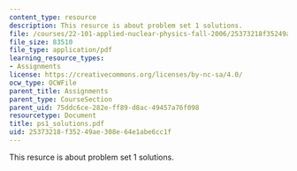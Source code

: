 ```yaml
---
content_type: resource
description: This resurce is about problem set 1 solutions.
file: /courses/22-101-applied-nuclear-physics-fall-2006/25373218f35249ae308e64e1abe6cc1f_ps1_solutions.pdf
file_size: 83510
file_type: application/pdf
learning_resource_types:
- Assignments
license: https://creativecommons.org/licenses/by-nc-sa/4.0/
ocw_type: OCWFile
parent_title: Assignments
parent_type: CourseSection
parent_uid: 75ddc6ce-282e-ff89-d8ac-49457a76f098
resourcetype: Document
title: ps1_solutions.pdf
uid: 25373218-f352-49ae-308e-64e1abe6cc1f
---
```

This resurce is about problem set 1 solutions.